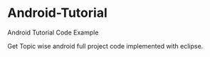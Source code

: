 # Android-Tutorial
Android Tutorial Code Example

Get Topic wise android full project code implemented with eclipse.


